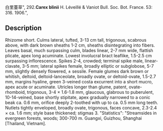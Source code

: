 白里薹草",
292.**Carex blinii** H. Léveillé & Vaniot Bull. Soc. Bot. France. 53: 316. 1906.",

## Description
Rhizome short. Culms lateral, tufted, 3-13 cm tall, trigonous, scabrous above, with dark brown sheaths 1-2 cm, sheaths disintegrating into fibers. Leaves basal, much surpassing culm, blades linear, 2-7 mm wide, flattish plicate, apex long acuminate. Lowest involucral bract leaflike, 1.5-2.5 cm surpassing inflorescence. Spikes 2-4, crowded; terminal spike male, linear-clavate, 3-5 mm; lateral spikes female, broadly elliptic or subglobose, 5-7 mm, slightly densely flowered, ± sessile. Female glumes dark brown or whitish, deltoid, deltoid-lanceolate, broadly ovate, or deltoid-ovate, 1.5-2.7 mm, margins hyaline, green 3-veined costa excurrent into a short mucro, apex acute or acuminate. Utricles longer than glume, patent, ovate-rhomboid, trigonous, 3-4 × 1.6-1.8 mm, glaucous, glabrous to puberulent, 10-14-veined, base shortly stipitate, apex gradually narrowed to a conic beak ca. 0.6 mm, orifice deeply 2-toothed with up to ca. 0.5 mm long teeth. Nutlets tightly enveloped, broadly ovate, trigonous, faces concave, 2.3-2.4 × ca. 1.6 mm; style base thickened; stigmas 3.
  "Statistics": "Streamsides in evergreen forests, woods; 300-700 m. Guangxi, Guizhou, Shanghai [Thailand, Vietnam].
